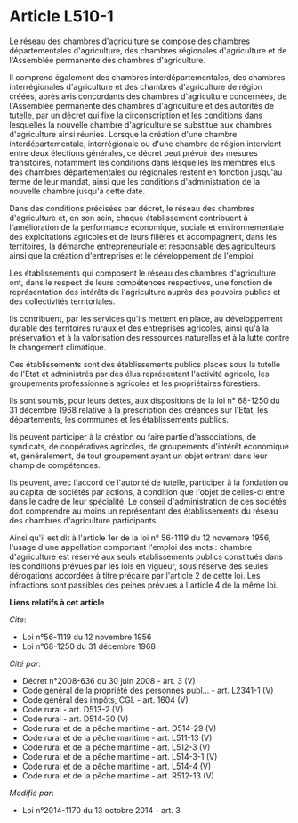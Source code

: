 # Article L510-1

Le réseau des chambres d'agriculture se compose des chambres départementales d'agriculture, des chambres régionales
d'agriculture et de l'Assemblée permanente des chambres d'agriculture. 

Il comprend également des chambres interdépartementales, des chambres interrégionales d'agriculture et des chambres
d'agriculture de région créées, après avis concordants des chambres d'agriculture concernées, de l'Assemblée permanente des
chambres d'agriculture et des autorités de tutelle, par un décret qui fixe la circonscription et les conditions dans
lesquelles la nouvelle chambre d'agriculture se substitue aux chambres d'agriculture ainsi réunies. Lorsque la création d'une
chambre interdépartementale, interrégionale ou d'une chambre de région intervient entre deux élections générales, ce décret
peut prévoir des mesures transitoires, notamment les conditions dans lesquelles les membres élus des chambres départementales
ou régionales restent en fonction jusqu'au terme de leur mandat, ainsi que les conditions d'administration de la nouvelle
chambre jusqu'à cette date. 

Dans des conditions précisées par décret, le réseau des chambres d'agriculture et, en son sein, chaque établissement
contribuent à l'amélioration de la performance économique, sociale et environnementale des exploitations agricoles et de
leurs filières et accompagnent, dans les territoires, la démarche entrepreneuriale et responsable des agriculteurs ainsi que
la création d'entreprises et le développement de l'emploi. 

Les établissements qui composent le réseau des chambres d'agriculture ont, dans le respect de leurs compétences respectives,
une fonction de représentation des intérêts de l'agriculture auprès des pouvoirs publics et des collectivités territoriales. 

Ils contribuent, par les services qu'ils mettent en place, au développement durable des territoires ruraux et des entreprises
agricoles, ainsi qu'à la préservation et à la valorisation des ressources naturelles et à la lutte contre le changement
climatique. 

Ces établissements sont des établissements publics placés sous la tutelle de l'Etat et administrés par des élus représentant
l'activité agricole, les groupements professionnels agricoles et les propriétaires forestiers. 

Ils sont soumis, pour leurs dettes, aux dispositions de la loi n° 68-1250 du 31 décembre 1968 relative à la prescription des
créances sur l'Etat, les départements, les communes et les établissements publics. 

Ils peuvent participer à la création ou faire partie d'associations, de syndicats, de coopératives agricoles, de groupements
d'intérêt économique et, généralement, de tout groupement ayant un objet entrant dans leur champ de compétences. 

Ils peuvent, avec l'accord de l'autorité de tutelle, participer à la fondation ou au capital de sociétés par actions, à
condition que l'objet de celles-ci entre dans le cadre de leur spécialité. Le conseil d'administration de ces sociétés doit
comprendre au moins un représentant des établissements du réseau des chambres d'agriculture participants. 

Ainsi qu'il est dit à l'article 1er de la loi n° 56-1119 du 12 novembre 1956, l'usage d'une appellation comportant l'emploi
des mots : chambre d'agriculture est réservé aux seuls établissements publics constitués dans les conditions prévues par les
lois en vigueur, sous réserve des seules dérogations accordées à titre précaire par l'article 2 de cette loi. Les infractions
sont passibles des peines prévues à l'article 4 de la même loi.

**Liens relatifs à cet article**

_Cite_:

  - Loi n°56-1119 du 12 novembre 1956
  - Loi n°68-1250 du 31 décembre 1968

_Cité par_:

  - Décret n°2008-636 du 30 juin 2008 - art. 3 (V)
  - Code général de la propriété des personnes publ... - art. L2341-1 (V)
  - Code général des impôts, CGI. - art. 1604 (V)
  - Code rural - art. D513-2 (V)
  - Code rural - art. D514-30 (V)
  - Code rural et de la pêche maritime - art. D514-29 (V)
  - Code rural et de la pêche maritime - art. L511-13 (V)
  - Code rural et de la pêche maritime - art. L512-3 (V)
  - Code rural et de la pêche maritime - art. L514-3-1 (V)
  - Code rural et de la pêche maritime - art. L514-4 (V)
  - Code rural et de la pêche maritime - art. R512-13 (V)

_Modifié par_:

  - Loi n°2014-1170 du 13 octobre 2014 - art. 3
